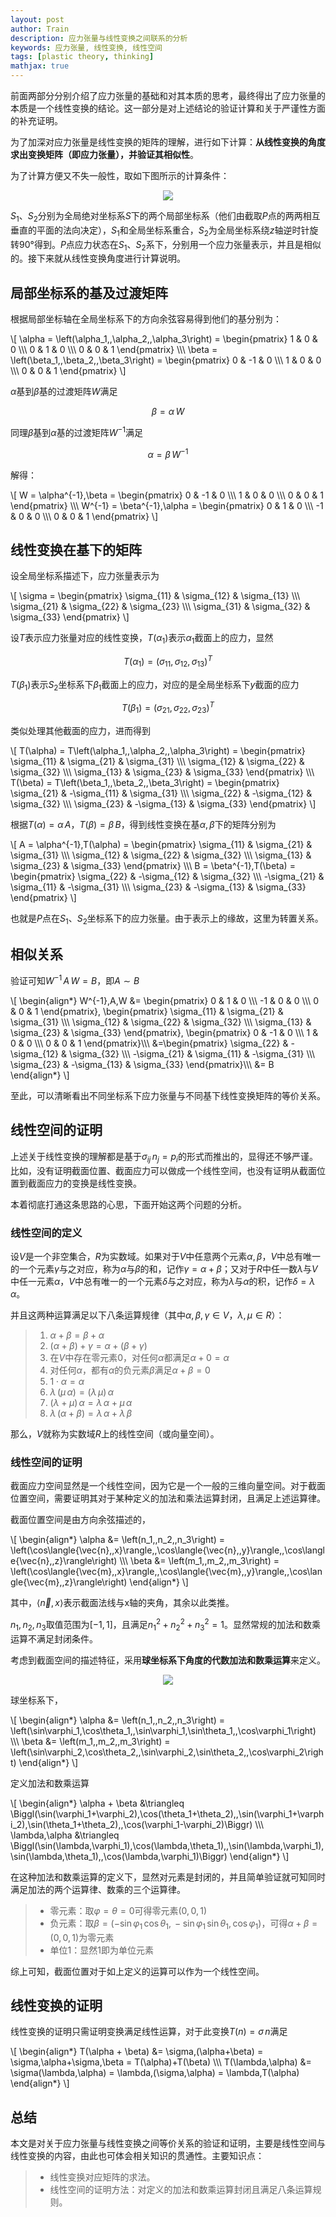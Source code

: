 ```yaml
---
layout: post
author: Train
description: 应力张量与线性变换之间联系的分析
keywords: 应力张量, 线性变换, 线性空间
tags: [plastic theory, thinking]
mathjax: true
---
```


前面两部分分别介绍了应力张量的基础和对其本质的思考，最终得出了应力张量的本质是一个线性变换的结论。这一部分是对上述结论的验证计算和关于严谨性方面的补充证明。

为了加深对应力张量是线性变换的矩阵的理解，进行如下计算：**从线性变换的角度求出变换矩阵（即应力张量），并验证其相似性**。

为了计算方便又不失一般性，取如下图所示的计算条件：

<div align='center'><img src="{{ "/images/2013-07-31-01.png" | prepend: site.baseurl }}"></div>

$S_1$、$S_2$分别为全局绝对坐标系$S$下的两个局部坐标系（他们由截取$P$点的两两相互垂直的平面的法向决定），$S_1$和全局坐标系重合，$S_2$为全局坐标系绕$z$轴逆时针旋转90°得到。$P$点应力状态在$S_1$、$S_2$系下，分别用一个应力张量表示，并且是相似的。接下来就从线性变换角度进行计算说明。

## 局部坐标系的基及过渡矩阵

根据局部坐标轴在全局坐标系下的方向余弦容易得到他们的基分别为：

\\[
\alpha = \left(\alpha_1,\,\alpha_2,\,\alpha_3\right) = 
\begin{pmatrix}
1 & 0 & 0 \\\\\\
0 & 1 & 0 \\\\\\
0 & 0 & 1
\end{pmatrix}
\\\\\\
\beta = \left(\beta_1,\,\beta_2,\,\beta_3\right) = 
\begin{pmatrix}
0 & -1 & 0 \\\\\\
1 & 0 & 0 \\\\\\
0 & 0 & 1
\end{pmatrix}
\\]

$\alpha$基到$\beta$基的过渡矩阵$W$满足

$$\beta = \alpha\,W$$

同理$\beta$基到$\alpha$基的过渡矩阵$W^{-1}$满足

$$\alpha = \beta\,W^{-1}$$

解得：

\\[
W = \alpha^{-1}\,\beta = 
\begin{pmatrix}
0 & -1 & 0 \\\\\\
1 & 0 & 0 \\\\\\
0 & 0 & 1
\end{pmatrix}
\\\\\\
W^{-1} = \beta^{-1}\,\alpha = 
\begin{pmatrix}
0 & 1 & 0 \\\\\\
-1 & 0 & 0 \\\\\\
0 & 0 & 1
\end{pmatrix}
\\]

## 线性变换在基下的矩阵

设全局坐标系描述下，应力张量表示为

\\[
\sigma = 
\begin{pmatrix}
\sigma_{11} & \sigma_{12} & \sigma_{13} \\\\\\
\sigma_{21} & \sigma_{22} & \sigma_{23} \\\\\\
\sigma_{31} & \sigma_{32} & \sigma_{33}
\end{pmatrix}
\\]

设$T$表示应力张量对应的线性变换，$T(\alpha_1)$表示$\alpha_1$截面上的应力，显然

$$T(\alpha_1) = \left(\sigma_{11},\,\sigma_{12},\,\sigma_{13}\right)^T$$

$T(\beta_1)$表示$S_2$坐标系下$\beta_1$截面上的应力，对应的是全局坐标系下$y$截面的应力

$$T(\beta_1) = \left(\sigma_{21},\,\sigma_{22},\,\sigma_{23}\right)^T$$

类似处理其他截面的应力，进而得到

\\[
T(\alpha) = T\left(\alpha_1,\,\alpha_2,\,\alpha_3\right) = 
\begin{pmatrix}
\sigma_{11} & \sigma_{21} & \sigma_{31} \\\\\\
\sigma_{12} & \sigma_{22} & \sigma_{32} \\\\\\
\sigma_{13} & \sigma_{23} & \sigma_{33}
\end{pmatrix}
\\\\\\
T(\beta) = T\left(\beta_1,\,\beta_2,\,\beta_3\right) = 
\begin{pmatrix}
\sigma_{21} & -\sigma_{11} & \sigma_{31} \\\\\\
\sigma_{22} & -\sigma_{12} & \sigma_{32} \\\\\\
\sigma_{23} & -\sigma_{13} & \sigma_{33}
\end{pmatrix}
\\]

根据$T(\alpha) = \alpha\,A$，$T(\beta) = \beta\,B$，得到线性变换在基$\alpha,\,\beta$下的矩阵分别为

\\[
A = \alpha^{-1}\,T(\alpha) = 
\begin{pmatrix}
\sigma_{11} & \sigma_{21} & \sigma_{31} \\\\\\
\sigma_{12} & \sigma_{22} & \sigma_{32} \\\\\\
\sigma_{13} & \sigma_{23} & \sigma_{33}
\end{pmatrix}
\\\\\\
B = \beta^{-1}\,T(\beta) = 
\begin{pmatrix}
\sigma_{22} & -\sigma_{12} & \sigma_{32} \\\\\\
-\sigma_{21} & \sigma_{11} & -\sigma_{31} \\\\\\
\sigma_{23} & -\sigma_{13} & \sigma_{33}
\end{pmatrix}
\\]

也就是$P$点在$S_1$、$S_2$坐标系下的应力张量。由于表示上的缘故，这里为转置关系。

## 相似关系

验证可知$W^{-1}\,A\,W=B$，即$A \sim B$

\\[
\begin{align\*}
W^{-1}\,A\,W &=
\begin{pmatrix}
0 & 1 & 0 \\\\\\
-1 & 0 & 0 \\\\\\
0 & 0 & 1
\end{pmatrix}\,
\begin{pmatrix}
\sigma_{11} & \sigma_{21} & \sigma_{31} \\\\\\
\sigma_{12} & \sigma_{22} & \sigma_{32} \\\\\\
\sigma_{13} & \sigma_{23} & \sigma_{33}
\end{pmatrix}\,
\begin{pmatrix}
0 & -1 & 0 \\\\\\
1 & 0 & 0 \\\\\\
0 & 0 & 1
\end{pmatrix}\\\\\\
&=\begin{pmatrix}
\sigma_{22} & -\sigma_{12} & \sigma_{32} \\\\\\
-\sigma_{21} & \sigma_{11} & -\sigma_{31} \\\\\\
\sigma_{23} & -\sigma_{13} & \sigma_{33}
\end{pmatrix}\\\\\\
&= B
\end{align\*}
\\]

至此，可以清晰看出不同坐标系下应力张量与不同基下线性变换矩阵的等价关系。

## 线性空间的证明

上述关于线性变换的理解都是基于$\sigma_{ij}\,n_j=p_i$的形式而推出的，显得还不够严谨。比如，没有证明截面位置、截面应力可以做成一个线性空间，也没有证明从截面位置到截面应力的变换是线性变换。

本着彻底打通这条思路的心思，下面开始这两个问题的分析。

### 线性空间的定义

设$V$是一个非空集合，$R$为实数域。如果对于$V$中任意两个元素$\alpha,\,\beta$，$V$中总有唯一的一个元素$\gamma$与之对应，称为$\alpha$与$\beta$的和，记作$\gamma = \alpha+\beta$；又对于$R$中任一数$\lambda$与$V$中任一元素$\alpha$，$V$中总有唯一的一个元素$\delta$与之对应，称为$\lambda$与$\alpha$的积，记作$\delta = \lambda\,\alpha$。

并且这两种运算满足以下八条运算规律（其中$\alpha,\,\beta,\,\gamma \in V$，$\lambda,\,\mu \in R$）：

> 1. $\alpha+\beta=\beta+\alpha$  
> 2. $(\alpha+\beta)+\gamma = \alpha + (\beta+\gamma)$  
> 3. 在$V$中存在零元素$0$，对任何$\alpha$都满足$\alpha+0=\alpha$  
> 4. 对任何$\alpha$，都有$\alpha$的负元素$\beta$满足$\alpha+\beta=0$  
> 5. $1\cdot\alpha=\alpha$  
> 6. $\lambda\,(\mu\,\alpha) = (\lambda\,\mu)\,\alpha$  
> 7. $(\lambda+\mu)\,\alpha = \lambda\,\alpha+\mu\,\alpha$  
> 8. $\lambda\,(\alpha+\beta) = \lambda\,\alpha + \lambda\,\beta$

那么，$V$就称为实数域$R$上的线性空间（或向量空间）。

### 线性空间的证明

截面应力空间显然是一个线性空间，因为它是一个一般的三维向量空间。对于截面位置空间，需要证明其对于某种定义的加法和乘法运算封闭，且满足上述运算律。

截面位置空间是由方向余弦描述的，

\\[
\begin{align\*}
\alpha &= \left(n_1,\,n_2,\,n_3\right) = \left(\cos\langle{\vec{n},\,x}\rangle,\,\cos\langle{\vec{n},\,y}\rangle,\,\cos\langle{\vec{n},\,z}\rangle\right) \\\\\\
\beta &= \left(m_1,\,m_2,\,m_3\right) = \left(\cos\langle{\vec{m},\,x}\rangle,\,\cos\langle{\vec{m},\,y}\rangle,\,\cos\langle{\vec{m},\,z}\rangle\right)
\end{align\*}
\\]

其中，$\langle{\vec{n},\,x}\rangle$表示截面法线与x轴的夹角，其余以此类推。

$n_1,\,n_2,\,n_3$取值范围为$[-1,\,1]$，且满足$n_1^2+n_2^2+n_3^2=1$。显然常规的加法和数乘运算不满足封闭条件。

考虑到截面空间的描述特征，采用**球坐标系下角度的代数加法和数乘运算**来定义。

<div align='center'><img src="{{ "/images/2013-07-31-02.png" | prepend: site.baseurl }}"></div>

球坐标系下，

\\[
\begin{align\*}
\alpha &= \left(n_1,\,n_2,\,n_3\right) 
= \left(\sin\varphi_1\,\cos\theta_1,\,\sin\varphi_1\,\sin\theta_1,\,\cos\varphi_1\right) \\\\\\
\beta &= \left(m_1,\,m_2,\,m_3\right) 
= \left(\sin\varphi_2\,\cos\theta_2,\,\sin\varphi_2\,\sin\theta_2,\,\cos\varphi_2\right)
\end{align\*}
\\]

定义加法和数乘运算

\\[
\begin{align\*}
\alpha + \beta &\triangleq \Biggl(\sin(\varphi_1+\varphi_2)\,\cos(\theta_1+\theta_2),\,\sin(\varphi_1+\varphi_2)\,\sin(\theta_1+\theta_2),\,\cos(\varphi_1-\varphi_2)\Biggr) \\\\\\
\lambda\,\alpha &\triangleq \Biggl(\sin(\lambda\,\varphi_1)\,\cos(\lambda\,\theta_1),\,\sin(\lambda\,\varphi_1)\,\sin(\lambda\,\theta_1),\,\cos(\lambda\,\varphi_1)\Biggr)
\end{align\*}
\\]

在这种加法和数乘运算的定义下，显然对元素是封闭的，并且简单验证就可知同时满足加法的两个运算律、数乘的三个运算律。

> * 零元素：取$\varphi=\theta=0$可得零元素$(0,\,0,\,1)$
> * 负元素：取$\beta=\left(-\sin\varphi_1\,\cos\theta_1,\,-\sin\varphi_1\,\sin\theta_1,\,\cos\varphi_1\right)$，可得$\alpha+\beta=(0,\,0,\,1)$为零元素
> * 单位1：显然1即为单位元素

综上可知，截面位置对于如上定义的运算可以作为一个线性空间。

## 线性变换的证明

线性变换的证明只需证明变换满足线性运算，对于此变换$T(n)=\sigma\,n$满足

\\[
\begin{align\*}
T(\alpha + \beta) &= \sigma\,(\alpha+\beta) = \sigma\,\alpha+\sigma\,\beta = T(\alpha)+T(\beta) \\\\\\
T(\lambda\,\alpha) &= \sigma(\lambda\,\alpha) = \lambda\,(\sigma\,\alpha) = \lambda\,T(\alpha)
\end{align\*}
\\]

## 总结

本文是对关于应力张量与线性变换之间等价关系的验证和证明，主要是线性空间与线性变换的内容，由此也可体会相关知识的贯通性。主要知识点：

> * 线性变换对应矩阵的求法。
> * 线性空间的证明方法：对定义的加法和数乘运算封闭且满足八条运算规则。
